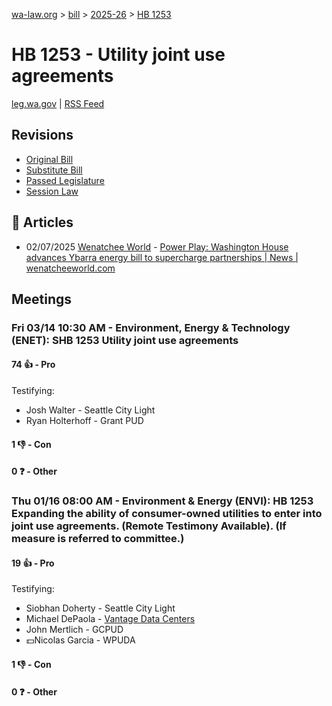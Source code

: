 [wa-law.org](/) > [bill](/bill/) > [2025-26](/bill/2025-26/) > [HB 1253](/bill/2025-26/hb/1253/)

# HB 1253 - Utility joint use agreements
[leg.wa.gov](https://app.leg.wa.gov/billsummary?BillNumber=1253&Year=2025&Initiative=false) | [RSS Feed](./rss.xml)

## Revisions
* [Original Bill](1/)
* [Substitute Bill](S/)
* [Passed Legislature](S.PL/)
* [Session Law](S.SL/)

## 📰 Articles
* 02/07/2025 [Wenatchee World](/org/wenatchee_world/) - [Power Play: Washington House advances Ybarra energy bill to supercharge partnerships | News | wenatcheeworld.com](https://www.wenatcheeworld.com/news/power-play-washington-house-advances-ybarra-energy-bill-to-supercharge-partnerships/article_abce76f4-e589-11ef-9893-235bf19a19d7.html#:~:text=House%20Bill%201253)

## Meetings
### Fri 03/14 10:30 AM - Environment, Energy & Technology (ENET): SHB 1253 Utility joint use agreements
#### 74 👍 - Pro
Testifying:
* Josh Walter - Seattle City Light
* Ryan Holterhoff - Grant PUD

#### 1 👎 - Con

#### 0 ❓ - Other

### Thu 01/16 08:00 AM - Environment & Energy (ENVI): HB 1253 Expanding the ability of consumer-owned utilities to enter into joint use agreements. (Remote Testimony Available). (If measure is referred to committee.)
#### 19 👍 - Pro
Testifying:
* Siobhan Doherty - Seattle City Light
* Michael DePaola - [Vantage Data Centers](/org/vantage_data_centers/)
* John Mertlich - GCPUD
* 💵Nicolas Garcia - WPUDA

#### 1 👎 - Con

#### 0 ❓ - Other
